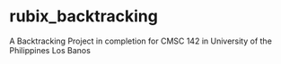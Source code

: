 # rubix_backtracking
A Backtracking Project in completion for CMSC 142 in University of the Philippines Los Banos
